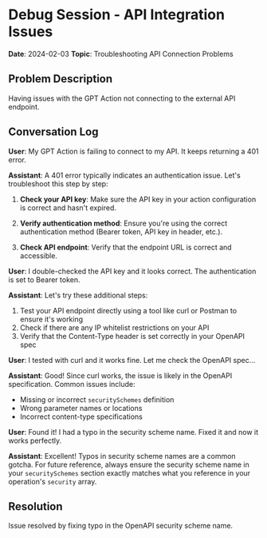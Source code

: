 # Debug Session - API Integration Issues

**Date**: 2024-02-03
**Topic**: Troubleshooting API Connection Problems

## Problem Description

Having issues with the GPT Action not connecting to the external API endpoint.

## Conversation Log

**User**: My GPT Action is failing to connect to my API. It keeps returning a 401 error.

**Assistant**: A 401 error typically indicates an authentication issue. Let's troubleshoot this step by step:

1. **Check your API key**: Make sure the API key in your action configuration is correct and hasn't expired.

2. **Verify authentication method**: Ensure you're using the correct authentication method (Bearer token, API key in header, etc.).

3. **Check API endpoint**: Verify that the endpoint URL is correct and accessible.

**User**: I double-checked the API key and it looks correct. The authentication is set to Bearer token.

**Assistant**: Let's try these additional steps:

1. Test your API endpoint directly using a tool like curl or Postman to ensure it's working
2. Check if there are any IP whitelist restrictions on your API
3. Verify that the Content-Type header is set correctly in your OpenAPI spec

**User**: I tested with curl and it works fine. Let me check the OpenAPI spec...

**Assistant**: Good! Since curl works, the issue is likely in the OpenAPI specification. Common issues include:
- Missing or incorrect `securitySchemes` definition
- Wrong parameter names or locations
- Incorrect content-type specifications

**User**: Found it! I had a typo in the security scheme name. Fixed it and now it works perfectly.

**Assistant**: Excellent! Typos in security scheme names are a common gotcha. For future reference, always ensure the security scheme name in your `securitySchemes` section exactly matches what you reference in your operation's `security` array.

## Resolution

Issue resolved by fixing typo in the OpenAPI security scheme name.